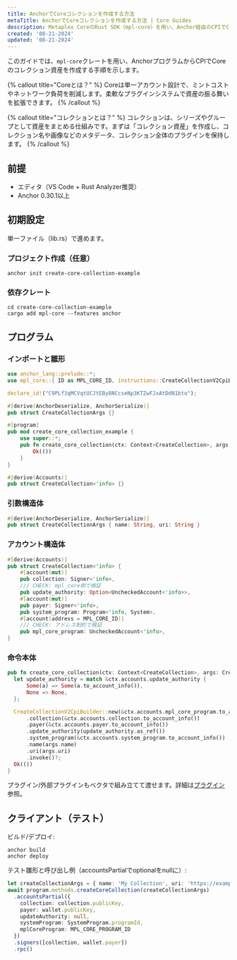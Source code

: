 ```yaml
---
title: AnchorでCoreコレクションを作成する方法
metaTitle: AnchorでCoreコレクションを作成する方法 | Core Guides
description: Metaplex CoreのRust SDK（mpl-core）を用い、Anchor経由のCPIでCoreコレクションを作成します。
created: '08-21-2024'
updated: '08-21-2024'
---
```


このガイドでは、`mpl-core`クレートを用い、AnchorプログラムからCPIでCoreのコレクション資産を作成する手順を示します。

{% callout title="Coreとは？" %}
Coreは単一アカウント設計で、ミントコストやネットワーク負荷を削減します。柔軟なプラグインシステムで資産の振る舞いを拡張できます。
{% /callout %}

{% callout title="コレクションとは？" %}
コレクションは、シリーズやグループとして資産をまとめる仕組みです。まずは「コレクション資産」を作成し、コレクション名や画像などのメタデータ、コレクション全体のプラグインを保持します。
{% /callout %}

## 前提
- エディタ（VS Code + Rust Analyzer推奨）
- Anchor 0.30.1以上

## 初期設定
単一ファイル（lib.rs）で進めます。

### プロジェクト作成（任意）
```
anchor init create-core-collection-example
```

### 依存クレート
```
cd create-core-collection-example
cargo add mpl-core --features anchor
```

## プログラム

### インポートと雛形
```rust
use anchor_lang::prelude::*;
use mpl_core::{ ID as MPL_CORE_ID, instructions::CreateCollectionV2CpiBuilder };

declare_id!("C9PLf3qMCVqtUCJtEBy8NCcseNp3KTZwFJxAtDdN1bto");

#[derive(AnchorDeserialize, AnchorSerialize)]
pub struct CreateCollectionArgs {}

#[program]
pub mod create_core_collection_example {
    use super::*;
    pub fn create_core_collection(ctx: Context<CreateCollection>, args: CreateCollectionArgs) -> Result<()> {
        Ok(())
    }
}

#[derive(Accounts)]
pub struct CreateCollection<'info> {}
```

### 引数構造体
```rust
#[derive(AnchorDeserialize, AnchorSerialize)]
pub struct CreateCollectionArgs { name: String, uri: String }
```

### アカウント構造体
```rust
#[derive(Accounts)]
pub struct CreateCollection<'info> {
    #[account(mut)]
    pub collection: Signer<'info>,
    /// CHECK: mpl_core側で検証
    pub update_authority: Option<UncheckedAccount<'info>>,
    #[account(mut)]
    pub payer: Signer<'info>,
    pub system_program: Program<'info, System>,
    #[account(address = MPL_CORE_ID)]
    /// CHECK: アドレス制約で検証
    pub mpl_core_program: UncheckedAccount<'info>,
}
```

### 命令本体
```rust
pub fn create_core_collection(ctx: Context<CreateCollection>, args: CreateCollectionArgs) -> Result<()> {
  let update_authority = match &ctx.accounts.update_authority {
      Some(a) => Some(a.to_account_info()),
      None => None,
  };

  CreateCollectionV2CpiBuilder::new(&ctx.accounts.mpl_core_program.to_account_info())
      .collection(&ctx.accounts.collection.to_account_info())
      .payer(&ctx.accounts.payer.to_account_info())
      .update_authority(update_authority.as_ref())
      .system_program(&ctx.accounts.system_program.to_account_info())
      .name(args.name)
      .uri(args.uri)
      .invoke()?;
  Ok(())
}
```

プラグイン/外部プラグインもベクタで組み立てて渡せます。詳細は[プラグイン](/core/plugins)参照。

## クライアント（テスト）

ビルド/デプロイ:
```
anchor build
anchor deploy
```

テスト雛形と呼び出し例（accountsPartialでoptionalをnullに）:
```ts
let createCollectionArgs = { name: 'My Collection', uri: 'https://example.com/my-collection.json' }
await program.methods.createCoreCollection(createCollectionArgs)
  .accountsPartial({
    collection: collection.publicKey,
    payer: wallet.publicKey,
    updateAuthority: null,
    systemProgram: SystemProgram.programId,
    mplCoreProgram: MPL_CORE_PROGRAM_ID
  })
  .signers([collection, wallet.payer])
  .rpc()
```

